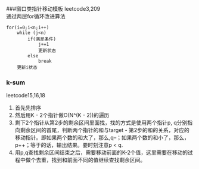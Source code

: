 ###窗口类指针移动模板
leetcode3,209  
通过两层for循环改进算法  
```python3
for(i=0;i<n;i++)
	while (j<n)
		if(满足条件)
			j+=1
			更新状态  
		else
			break
	更新i状态  
```    

### k-sum
leetcode15,16,18  
1. 首先先排序  
2. 然后用K - 2个指针做O(N^(K - 2))的遍历  
3. 剩下2个指针从第2步的剩余区间里面找，找的方式是使用两个指针p, q分别指向剩余区间的首尾，判断两个指针的和与target - 第2步的和的关系，对应的移动指针。即如果两个数的和大了，那么,q–；如果两个数的和小了，那么，p++；等于的话，输出结果。要时刻注意p < q.  
4. 用p,q查找剩余区间结束之后，需要移动前面的K-2个值，这里需要在移动的过程中做个去重，找到和前面不同的值继续查找剩余区间。  
